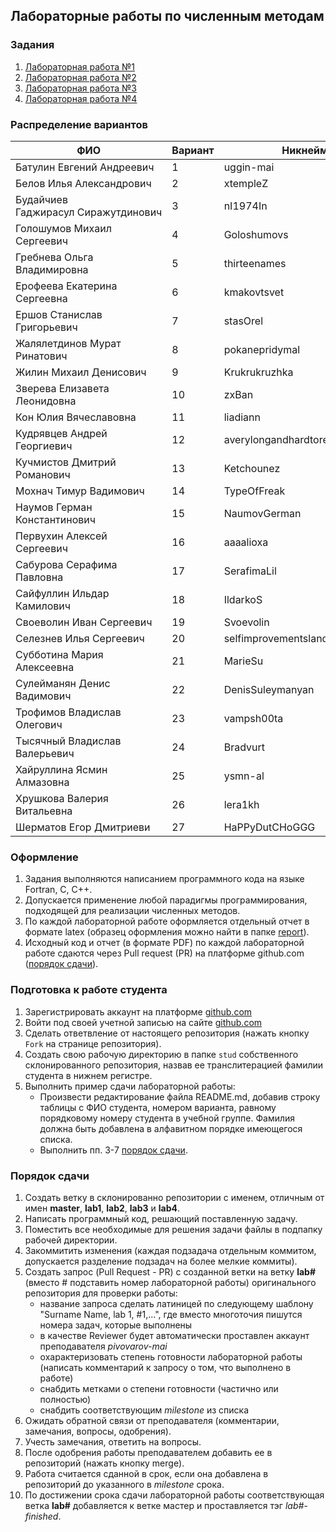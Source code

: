 ## Лабораторные работы по численным методам

### Задания
1. [Лабораторная работа №1](tasks/numeric-methods-lab-1.zip)
2. [Лабораторная работа №2](tasks/numeric-methods-lab-2.zip)
3. [Лабораторная работа №3](tasks/numeric-methods-lab-3.zip)
4. [Лабораторная работа №4](tasks/numeric-methods-lab-4.zip)

### Распределение вариантов
ФИО                                     |Вариант  |Никнейм
----------------------------------------|---------|----------
Батулин Евгений Андреевич               |1        |uggin-mai
Белов Илья Александрович                |2        |xtempleZ
Будайчиев Гаджирасул Сиражутдинович     |3        |nI1974In
Голошумов Михаил Сергеевич              |4        |Goloshumovs
Гребнева Ольга Владимировна             |5        |thirteenames
Ерофеева Екатерина Сергеевна            |6        |kmakovtsvet
Ершов Станислав Григорьевич             |7        |stasOrel
Жалялетдинов Мурат Ринатович            |8        |pokanepridymal
Жилин Михаил Денисович                  |9        |Krukrukruzhka
Зверева Елизавета Леонидовна            |10       |zxBan
Кон Юлия Вячеславовна                   |11       |liadiann
Кудрявцев Андрей Георгиевич             |12       |averylongandhardtoreadnickname
Кучмистов Дмитрий Романович             |13       |Ketchounez
Мохнач Тимур Вадимович                  |14       |TypeOfFreak
Наумов Герман Константинович            |15       |NaumovGerman
Первухин Алексей Сергеевич              |16       |aaaalioxa
Сабурова Серафима Павловна              |17       |SerafimaLil
Сайфуллин Ильдар Камилович              |18       |IldarkoS
Своеволин Иван Сергеевич                |19       |Svoevolin
Селезнев Илья Сергеевич                 |20       |selfimprovementslander
Субботина Мария Алексеевна              |21       |MarieSu
Сулейманян Денис Вадимович              |22       |DenisSuleymanyan
Трофимов Владислав Олегович             |23       |vampsh00ta
Тысячный Владислав Валерьевич           |24       |Bradvurt
Хайруллина Ясмин Алмазовна              |25       |ysmn-al
Хрушкова Валерия Витальевна             |26       |lera1kh
Шерматов Егор Дмитриеви                 |27       |HaPPyDutCHoGGG



### Оформление
1. Задания выполняются написанием программного кода на языке Fortran, C, C++.
2. Допускается применение любой парадигмы программирования, подходящей для реализации численных методов.
3. По каждой лабораторной работе оформляется отдельный отчет в формате latex (образец оформления можно найти в папке [report](report)).
4. Исходный код и отчет (в формате PDF) по каждой лабораторной работе сдаются через Pull request (PR) на платформе github.com ([порядок сдачи](#порядок-сдачи)).

### Подготовка к работе студента
1. Зарегистрировать аккаунт на платформе [github.com](github.com)
2. Войти под своей учетной записью на сайте [github.com](github.com)
3. Сделать ответвление от настоящего репозитория (нажать кнопку `Fork` на странице репозитория).
4. Создать свою рабочую директорию в папке `stud` собственного склонированного репозитория, назвав ее транслитерацией фамилии студента в нижнем регистре.
5. Выполнить пример сдачи лабораторной работы:
   - Произвести редактирование файла README.md, добавив строку таблицы с ФИО студента, номером варианта, равному порядковому номеру студента в учебной группе. Фамилия должна быть добавлена в алфавитном порядке имеющегося списка.
   - Выполнить пп. 3-7 [порядок сдачи](#порядок-сдачи). 

### Порядок сдачи
1. Создать ветку в склонированно репозитории с именем, отличным от имен **master**, **lab1**, **lab2**, **lab3** и **lab4**.
2. Написать программный код, решающий поставленную задачу.
3. Поместить все необходимые для решения задачи файлы в подпапку рабочей директории.
4. Закоммитить изменения (каждая подзадача отдельным коммитом, допускается разделение подзадач на более мелкие коммиты).
5. Создать запрос (Pull Request - PR) с созданной ветки на ветку **lab#** (вместо # подставить номер лабораторной работы) оригинального репозитория для проверки работы:
   - название запроса сделать латиницей по следующему шаблону "Surname Name, lab 1, #1,...", где вместо многоточия пишутся номера задач, которые выполнены
   - в качестве Reviewer будет автоматически проставлен аккаунт преподавателя *pivovarov-mai*
   - охарактеризовать степень готовности лабораторной работы (написать комментарий к запросу о том, что выполнено в работе)
   - снабдить метками о степени готовности (частично или полностью)
   - снабдить соответствующим *milestone* из списка
4. Ожидать обратной связи от преподавателя (комментарии, замечания, вопросы, одобрения).
5. Учесть замечания, ответить на вопросы.
6. После одобрения работы преподавателем добавить ее в репозиторий (нажать кнопку merge).
7. Работа считается сданной в срок, если она добавлена в репозиторий до указанного в *milestone* срока.
8. По достижении срока сдачи лабораторной работы соответствующая ветка **lab#** добавляется к ветке мастер и проставляется тэг *lab#-finished*.
